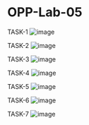 # OPP-Lab-05

TASK-1
![image](https://github.com/user-attachments/assets/92193b24-95e0-4ce5-8c29-44eea14c7ea7)

TASK-2
![image](https://github.com/user-attachments/assets/d2596741-2698-4c6f-b258-4add8dac11b6)

TASK-3
![image](https://github.com/user-attachments/assets/049a99a1-d44e-4826-b9f0-d7cac0fd3476)

TASK-4
![image](https://github.com/user-attachments/assets/f8b6377e-01b1-44ea-8217-f7cb7db66a30)

TASK-5
![image](https://github.com/user-attachments/assets/33736707-fff7-4710-ab21-0384572feabd)

TASK-6
![image](https://github.com/user-attachments/assets/4abffd32-69a3-479c-ba73-c11506d18e2d)

TASK-7
![image](https://github.com/user-attachments/assets/15bc88ef-297c-4de5-b857-fe07723c284e)
